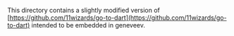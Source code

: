 This directory contains a slightly modified version of [https://github.com/11wizards/go-to-dart](https://github.com/11wizards/go-to-dart) intended to be embedded in geneveev.
